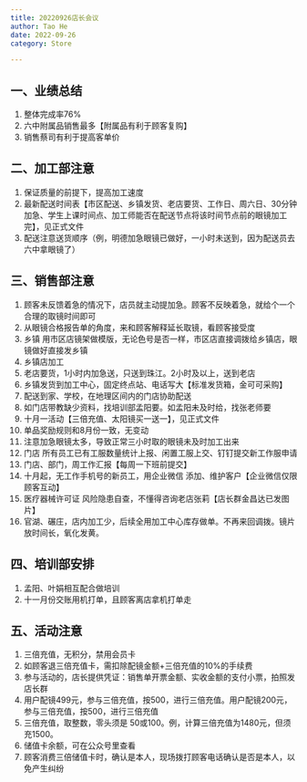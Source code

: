 ```yaml
---
title: 20220926店长会议
author: Tao He
date: 2022-09-26
category: Store

---
```


## 一、业绩总结

1. 整体完成率76%
2. 六中附属品销售最多【附属品有利于顾客复购】
3. 销售蔡司有利于提高客单价

## 二、加工部注意
1. 保证质量的前提下，提高加工速度
2. 最新配送时间表【市区配送、乡镇发货、老店要货、工作日、周六日、30分钟加急、学生上课时间点、加工师能否在配送节点将该时间节点前的眼镜加工完】，见正式文件
3. 配送注意送货顺序（例，明德加急眼镜已做好，一小时未送到，因为配送员去六中拿眼镜了）


## 三、销售部注意
1. 顾客未反馈着急的情况下，店员就主动提加急。顾客不反映着急，就给个一个合理的取镜时间即可
2. 从眼镜合格报告单的角度，来和顾客解释延长取镜，看顾客接受度
3. 乡镇 用市区店镜架做模版，无论色号是否一样，市区店直接调拨给乡镇店，眼镜做好直接发乡镇
4. 乡镇店加工
5. 老店要货，1小时内加急送，只送到珠江。2小时及以上，送到老店
6. 乡镇发货到加工中心，固定终点站、电话写大【标准发货箱，金可可采购】
7. 配送到家、学校，在地理区间内的门店协助配送
8. 如门店带教缺少资料，找培训部孟阳要。如孟阳未及时给，找张老师要
9. 十月一活动【三倍充值、太阳镜买一送一】，见正式文件
10. 单品奖励规则和8月份一致，无变动
11. 注意加急眼镜太多，导致正常三小时取的眼镜未及时加工出来
12. 门店 所有员工已有工服数量统计上报、闲置工服上交、钉钉提交新工作服申请
13. 门店、部门，周工作汇报【每周一下班前提交】
14. 十月起，无工作手机号的新员工，用企业微信 添加、维护客户【企业微信仅限顾客互动】
15. 医疗器械许可证 风险隐患自查，不懂得咨询老店张莉【店长群金昌达已发图片】
16. 官湖、碾庄，店内加工少，后续全用加工中心库存做单。不再来回调拨。镜片放时间长，氧化发黄。

## 四、培训部安排
1. 孟阳、叶娟相互配合做培训
2. 十一月份交账用机打单，且顾客离店拿机打单走

## 五、活动注意
1. 三倍充值，无积分，禁用会员卡
2. 如顾客退三倍充值卡，需扣除配镜金额+三倍充值的10%的手续费
3. 参与活动的，店长提供凭证：销售单开票金额、实收金额的支付小票，拍照发店长群
4. 用户配镜499元，参与三倍充值，按500，进行三倍充值。用户配镜200元，参与三倍充值，按500，进行三倍充值
5. 三倍充值，取整数，零头须是 50或100。例，计算三倍充值为1480元，但须充1500。
6. 储值卡余额，可在公众号里查看
7. 顾客消费三倍储值卡时，确认是本人，现场拨打顾客电话确认是否是本人，以免产生纠纷

